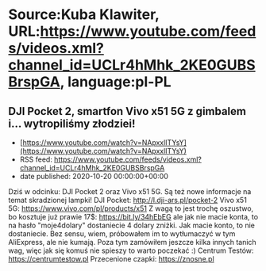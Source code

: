 # Source:Kuba Klawiter, URL:https://www.youtube.com/feeds/videos.xml?channel_id=UCLr4hMhk_2KE0GUBSBrspGA, language:pl-PL

## DJI Pocket 2, smartfon Vivo x51 5G z gimbalem i... wytropiliśmy złodziei!
 - [https://www.youtube.com/watch?v=NApxxlITYsY](https://www.youtube.com/watch?v=NApxxlITYsY)
 - RSS feed: https://www.youtube.com/feeds/videos.xml?channel_id=UCLr4hMhk_2KE0GUBSBrspGA
 - date published: 2020-10-20 00:00:00+00:00

Dziś w odcinku: DJI Pocket 2 oraz Vivo x51 5G. Są też nowe informacje na temat skradzionej lampki!
DJI Pocket: http://l.dji-ars.pl/pocket-2
Vivo x51 5G: https://www.vivo.com/pl/products/x51
Z wagą to jest trochę oszustwo, bo kosztuje już prawie 17$: https://bit.ly/34hEbEG ale jak nie macie konta, to na hasło "moje4dolary" dostaniecie 4 dolary zniżki. Jak macie konto, to nie dostaniecie. Bez sensu, wiem, próbowałem im to wytłumaczyć w tym AliExpress, ale nie kumają. Poza tym zamówiłem jeszcze kilka innych tanich wag, więc jak się komuś nie spieszy to warto poczekać :)
Centrum Testów: https://centrumtestow.pl
Przecenione czapki: https://znosne.pl


